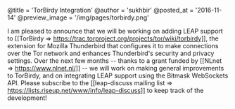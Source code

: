 @title = 'TorBirdy Integration'
@author = 'sukhbir'
@posted_at = '2016-11-14'
@preview_image = '/img/pages/torbirdy.png'

I am pleased to announce that we will be working on adding LEAP support to
[[TorBirdy => https://trac.torproject.org/projects/tor/wiki/torbirdy]], the
extension for Mozilla Thunderbird that configures it to make connections over
the Tor network and enhances Thunderbird's security and privacy settings. Over
the next few months -- thanks to a grant funded by [[NLnet =>
https://www.nlnet.nl/]] -- we will work on making general improvements to
TorBirdy, and on integrating LEAP support using the Bitmask WebSockets API.
Please subscribe to the [[leap-discuss mailing list =>
https://lists.riseup.net/www/info/leap-discuss]] to keep track of the
development!

